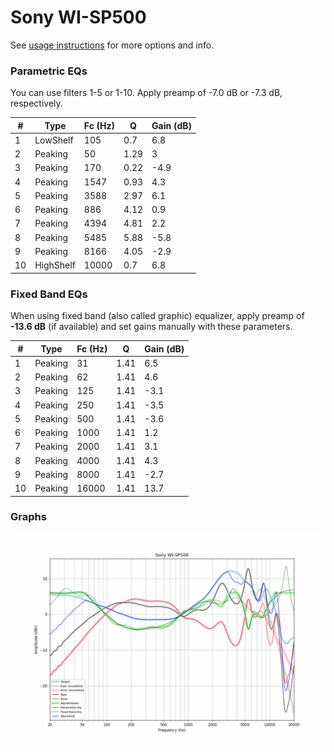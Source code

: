 # Sony WI-SP500
See [usage instructions](https://github.com/jaakkopasanen/AutoEq#usage) for more options and info.

### Parametric EQs
You can use filters 1-5 or 1-10. Apply preamp of -7.0 dB or -7.3 dB, respectively.

|   # | Type      |   Fc (Hz) |    Q |   Gain (dB) |
|-----|-----------|-----------|------|-------------|
|   1 | LowShelf  |       105 | 0.7  |         6.8 |
|   2 | Peaking   |        50 | 1.29 |         3   |
|   3 | Peaking   |       170 | 0.22 |        -4.9 |
|   4 | Peaking   |      1547 | 0.93 |         4.3 |
|   5 | Peaking   |      3588 | 2.97 |         6.1 |
|   6 | Peaking   |       886 | 4.12 |         0.9 |
|   7 | Peaking   |      4394 | 4.81 |         2.2 |
|   8 | Peaking   |      5485 | 5.88 |        -5.8 |
|   9 | Peaking   |      8166 | 4.05 |        -2.9 |
|  10 | HighShelf |     10000 | 0.7  |         6.8 |

### Fixed Band EQs
When using fixed band (also called graphic) equalizer, apply preamp of **-13.6 dB** (if available) and set gains manually with these parameters.

|   # | Type    |   Fc (Hz) |    Q |   Gain (dB) |
|-----|---------|-----------|------|-------------|
|   1 | Peaking |        31 | 1.41 |         6.5 |
|   2 | Peaking |        62 | 1.41 |         4.6 |
|   3 | Peaking |       125 | 1.41 |        -3.1 |
|   4 | Peaking |       250 | 1.41 |        -3.5 |
|   5 | Peaking |       500 | 1.41 |        -3.6 |
|   6 | Peaking |      1000 | 1.41 |         1.2 |
|   7 | Peaking |      2000 | 1.41 |         3.1 |
|   8 | Peaking |      4000 | 1.41 |         4.3 |
|   9 | Peaking |      8000 | 1.41 |        -2.7 |
|  10 | Peaking |     16000 | 1.41 |        13.7 |

### Graphs
![](./Sony%20WI-SP500.png)
